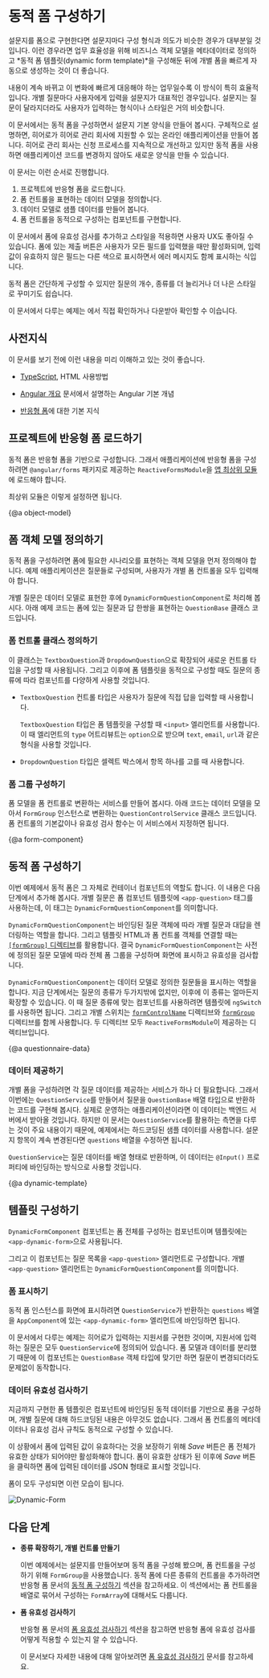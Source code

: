 <!--
# Building dynamic forms
-->
# 동적 폼 구성하기

<!--
Many forms, such as questionaires, can be very similar to one another in format and intent.
To make it faster and easier to generate different versions of such a form,
you can create a *dynamic form template* based on metadata that describes the business object model.
You can then use the template to generate new forms automatically, according to changes in the data model.

The technique is particularly useful when you have a type of form whose content must
change frequently to meet rapidly changing business and regulatory requirements.
A typical use case is a questionaire. You might need to get input from users in different contexts.
The format and style of the forms a user sees should remain constant, while the actual questions you need to ask vary with the context.

In this tutorial you will build a dynamic form that presents a basic questionaire.
You will build an online application for heroes seeking employment.
The agency is constantly tinkering with the application process, but by using the dynamic form
you can create the new forms on the fly without changing the application code.

The tutorial walks you through the following steps.

1. Enable reactive forms for a project.
2. Establish a data model to represent form controls.
3. Populate the model with sample data.
4. Develop a component to create form controls dynamically.

The form you create uses input validation and styling to improve the user experience.
It has a Submit button that is only enabled when all user input is valid, and flags invalid input with color coding and error messages.

The basic version can evolve to support a richer variety of questions, more graceful rendering, and superior user experience.

<div class="alert is-helpful">

See the <live-example name="dynamic-form"></live-example>.

</div>
-->
설문지를 폼으로 구현한다면 설문지마다 구성 형식과 의도가 비슷한 경우가 대부분일 것입니다.
이런 경우라면 업무 효율성을 위해 비즈니스 객체 모델을 메타데이터로 정의하고 *동적 폼 템플릿(dynamic form template)*을 구성해둔 뒤에 개별 폼을 빠르게 자동으로 생성하는 것이 더 좋습니다.

내용이 계속 바뀌고 이 변화에 빠르게 대응해야 하는 업무일수록 이 방식이 특히 효율적입니다.
개별 질문마다 사용자에게 입력을 설문지가 대표적인 경우입니다.
설문지는 질문이 달라지더라도 사용자가 입력하는 형식이나 스타일은 거의 비슷합니다.

이 문서에서는 동적 폼을 구성하면서 설문지 기본 양식을 만들어 봅시다.
구체적으로 설명하면, 히어로가 히어로 관리 회사에 지원할 수 있는 온라인 애플리케이션을 만들어 봅니다.
히어로 관리 회사는 신청 프로세스를 지속적으로 개선하고 있지만 동적 폼을 사용하면 애플리케이션 코드를 변경하지 않아도 새로운 양식을 만들 수 있습니다.

이 문서는 이런 순서로 진행합니다.

1. 프로젝트에 반응형 폼을 로드합니다.
2. 폼 컨트롤을 표현하는 데이터 모델을 정의합니다.
3. 데이터 모델로 샘플 데이터를 만들어 봅니다.
4. 폼 컨트롤을 동적으로 구성하는 컴포넌트를 구현합니다.

이 문서에서 폼에 유효성 검사를 추가하고 스타일을 적용하면 사용자 UX도 좋아질 수 있습니다.
폼에 있는 제출 버튼은 사용자가 모든 필드를 입력했을 때만 활성화되며, 입력값이 유효하지 않은 필드는 다른 색으로 표시하면서 에러 메시지도 함께 표시하는 식입니다.

동적 폼은 간단하게 구성할 수 있지만 질문의 개수, 종류를 더 늘리거나 더 나은 스타일로 꾸미기도 쉽습니다.

<div class="alert is-helpful">

이 문서에서 다루는 예제는 <live-example name="dynamic-form"></live-example>에서 직접 확인하거나 다운받아 확인할 수 이습니다.

</div>


<!--
## Prerequisites
-->
## 사전지식

<!--
Before doing this tutorial, you should have a basic understanding to the following.

* [TypeScript](https://www.typescriptlang.org/ "The TypeScript language") and HTML5 programming.

* Fundamental concepts of [Angular app design](guide/architecture "Introduction to Angular app-design concepts").

* Basic knowledge of [reactive forms](guide/reactive-forms "Reactive forms guide").
-->
이 문서를 보기 전에 이런 내용을 미리 이해하고 있는 것이 좋습니다.

* [TypeScript](https://www.typescriptlang.org/docs/home.html "The TypeScript language"), HTML 사용방법

* [Angular 개요](guide/architecture "Introduction to Angular app-design concepts") 문서에서 설명하는 Angular 기본 개념

* [반응형 폼](guide/reactive-forms "Reactive forms guide")에 대한 기본 지식


<!--
## Enable reactive forms for your project
-->
## 프로젝트에 반응형 폼 로드하기

<!--
Dynamic forms are based on reactive forms. To give the application access reactive forms directives, the [root module](guide/bootstrapping "Learn about bootstrapping an app from the root module.") imports `ReactiveFormsModule` from the `@angular/forms` library.

The following code from the example shows the setup in the root module.

<code-tabs>

  <code-pane header="app.module.ts" path="dynamic-form/src/app/app.module.ts">

  </code-pane>

  <code-pane header="main.ts" path="dynamic-form/src/main.ts">

  </code-pane>

</code-tabs>
-->
동적 폼은 반응형 폼을 기반으로 구성합니다.
그래서 애플리케이션에 반응형 폼을 구성하려면 `@angular/forms` 패키지로 제공하는 `ReactiveFormsModule`을 [앱 최상위 모듈](guide/bootstrapping "Learn about bootstrapping an app from the root module.")에 로드해야 합니다.

최상위 모듈은 이렇게 설정하면 됩니다.

<code-tabs>

  <code-pane header="app.module.ts" path="dynamic-form/src/app/app.module.ts">

  </code-pane>

  <code-pane header="main.ts" path="dynamic-form/src/main.ts">

  </code-pane>

</code-tabs>


{@a object-model}

<!--
## Create a form object model
-->
## 폼 객체 모델 정의하기

<!--
A dynamic form requires an object model that can describe all scenarios needed by the form functionality.
The example hero-application form is a set of questions&mdash;that is, each control in the form must ask a question and accept an answer.

The data model for this type of form must represent a question.
The example includes the `DynamicFormQuestionComponent`, which defines a  question as the fundamental object in the model.

The following `QuestionBase` is a base class for a set of controls that can represent the question and its answer in the form.

<code-example path="dynamic-form/src/app/question-base.ts" header="src/app/question-base.ts">

</code-example>
-->
동적 폼을 구성하려면 폼에 필요한 시나리오를 표현하는 객체 모델을 먼저 정의해야 합니다.
예제 애플리케이션은 질문들로 구성되며, 사용자가 개별 폼 컨트롤을 모두 입력해야 합니다.

개별 질문은 데이터 모델로 표현한 후에 `DynamicFormQuestionComponent`로 처리해 봅시다.
아래 예제 코드는 폼에 있는 질문과 답 한쌍을 표현하는 `QuestionBase` 클래스 코드입니다.

<code-example path="dynamic-form/src/app/question-base.ts" header="src/app/question-base.ts">
</code-example>


<!--
### Define control classes
-->
### 폼 컨트롤 클래스 정의하기

<!--
From this base, the example derives two new classes, `TextboxQuestion` and `DropdownQuestion`,
that represent different control types.
When you create the form template in the next step, you will instantiate these specific question types in order to render the appropriate controls dynamically.

* The `TextboxQuestion` control type presents a question and allows users to enter input.

   <code-example path="dynamic-form/src/app/question-textbox.ts" header="src/app/question-textbox.ts"></code-example>

   The `TextboxQuestion` control type will be represented in a form template using an `<input>` element.
   The `type` attribute of the element will be defined based on the `type` field specified in the `options` argument (for example `text`, `email`, `url`).

* The `DropdownQuestion` control presents a list of choices in a select box.

   <code-example path="dynamic-form/src/app/question-dropdown.ts" header="src/app/question-dropdown.ts"></code-example>
-->
이 클래스는 `TextboxQuestion`과 `DropdownQuestion`으로 확장되어 새로운 컨트롤 타입을 구성할 때 사용됩니다.
그리고 이후에 폼 템플릿을 동적으로 구성할 때도 질문의 종류에 따라 컴포넌트를 다양하게 사용할 것입니다.

* `TextboxQuestion` 컨트롤 타입은 사용자가 질문에 직접 답을 입력할 때 사용합니다.

   <code-example path="dynamic-form/src/app/question-textbox.ts" header="src/app/question-textbox.ts"></code-example>

   `TextboxQuestion` 타입은 폼 템플릿을 구성할 때 `<input>` 엘리먼트를 사용합니다.
   이 때 엘리먼트의 `type` 어트리뷰트는 `option`으로 받으며 `text`, `email`, `url`과 같은 형식을 사용할 것입니다.

* `DropdownQuestion` 타입은 셀렉트 박스에서 항목 하나를 고를 때 사용합니다.

   <code-example path="dynamic-form/src/app/question-dropdown.ts" header="src/app/question-dropdown.ts"></code-example>


<!--
### Compose form groups
-->
### 폼 그룹 구성하기

<!--
A dynamic form uses a service to create grouped sets of input controls, based on the form model.
The following `QuestionControlService` collects a set of `FormGroup` instances that consume the metadata from the question model. You can specify default values and validation rules.

<code-example path="dynamic-form/src/app/question-control.service.ts" header="src/app/question-control.service.ts"></code-example>
-->
폼 모델을 폼 컨트롤로 변환하는 서비스를 만들어 봅시다.
아래 코드는 데이터 모델을 모아서 `FormGroup` 인스턴스로 변환하는 `QuestionControlService` 클래스 코드입니다.
폼 컨트롤의 기본값이나 유효성 검사 함수는 이 서비스에서 지정하면 됩니다.

<code-example path="dynamic-form/src/app/question-control.service.ts" header="src/app/question-control.service.ts"></code-example>


{@a form-component}

<!--
## Compose dynamic form contents
-->
## 동적 폼 구성하기

<!--
The dynamic form itself will be represented by a container component, which you will add in a later step.
Each question is represented in the form component's template by an `<app-question>` tag, which matches an instance of `DynamicFormQuestionComponent`.

The `DynamicFormQuestionComponent` is responsible for rendering the details of an individual question based on values in the data-bound question object.
The form relies on a [`[formGroup]` directive](api/forms/FormGroupDirective "API reference") to connect the template HTML to the underlying control objects.
The `DynamicFormQuestionComponent` creates form groups and populates them with controls defined in the question model, specifying display and validation rules.

<code-tabs>

  <code-pane header="dynamic-form-question.component.html" path="dynamic-form/src/app/dynamic-form-question.component.html">

  </code-pane>

  <code-pane header="dynamic-form-question.component.ts" path="dynamic-form/src/app/dynamic-form-question.component.ts">

  </code-pane>

</code-tabs>

The goal of the `DynamicFormQuestionComponent` is to present question types defined in your model.
You only have two types of questions at this point but you can imagine many more.
The `ngSwitch` statement in the template determines which type of question to display.
The switch uses directives with the [`formControlName`](api/forms/FormControlName "FormControlName directive API reference") and [`formGroup`](api/forms/FormGroupDirective "FormGroupDirective API reference") selectors. Both directives are defined in `ReactiveFormsModule`.
-->
이번 예제에서 동적 폼은 그 자체로 컨테이너 컴포넌트의 역할도 합니다.
이 내용은 다음 단계에서 추가해 봅시다.
개별 질문은 폼 컴포넌트 템플릿에 `<app-question>` 태그를 사용하는데, 이 태그는 `DynamicFormQuestionComponent`를 의미합니다.


`DynamicFormQuestionComponent`는 바인딩된 질문 객체에 따라 개별 질문과 대답을 렌더링하는 역할을 합니다.
그리고 템플릿 HTML과 폼 컨트롤 객체를 연결할 때는 [`[formGroup]` 디렉티브](api/forms/FormGroupDirective "API reference")를 활용합니다.
결국 `DynamicFormQuestionComponent`는 사전에 정의된 질문 모델에 따라 전체 폼 그룹을 구성하며 화면에 표시하고 유효성을 검사합니다.

<code-tabs>

  <code-pane header="dynamic-form-question.component.html" path="dynamic-form/src/app/dynamic-form-question.component.html">

  </code-pane>

  <code-pane header="dynamic-form-question.component.ts" path="dynamic-form/src/app/dynamic-form-question.component.ts">

  </code-pane>

</code-tabs>

`DynamicFormQuestionComponent`는 데이터 모델로 정의한 질문들을 표시하는 역할을 합니다.
지금 단계에서는 질문의 종류가 두가지밖에 없지만, 이후에 이 종류는 얼마든지 확장할 수 있습니다.
이 때 질문 종류에 맞는 컴포넌트를 사용하려면 템플릿에 `ngSwitch`를 사용하면 됩니다.
그리고 개별 스위치는 [`formControlName`](api/forms/FormControlName "FormControlName directive API reference") 디렉티브와 [`formGroup`](api/forms/FormGroupDirective "FormGroupDirective API reference") 디렉티브를 함께 사용합니다.
두 디렉티브 모두 `ReactiveFormsModule`이 제공하는 디렉티브입니다.


{@a questionnaire-data}

<!--
### Supply data
-->
### 데이터 제공하기

<!--
Another service is needed to supply a specific set of questions from which to build an individual form.
For this exercise you will create the `QuestionService` to supply this array of questions from the hard-coded sample data.
In a real-world app, the service might fetch data from a backend system.
The key point, however, is that you control the hero job-application questions entirely through the objects returned from `QuestionService`.
To maintain the questionnaire as requirements change, you only need to add, update, and remove objects from the `questions` array.


The `QuestionService` supplies a set of questions in the form of an array bound to `@Input()` questions.

<code-example path="dynamic-form/src/app/question.service.ts" header="src/app/question.service.ts">

</code-example>
-->
개별 폼을 구성하려면 각 질문 데이터를 제공하는 서비스가 하나 더 필요합니다.
그래서 이번에는 `QuestionService`를 만들어서 질문을 `QuestionBase` 배열 타입으로 반환하는 코드를 구현해 봅시다.
실제로 운영하는 애플리케이션이라면 이 데이터는 백엔드 서버에서 받아올 것입니다.
하지만 이 문서는 `QuestionService`를 활용하는 측면을 다루는 것이 주요 내용이기 때문에, 예제에서는 하드코딩된 샘플 데이터를 사용합니다.
설문지 항목이 계속 변경된다면 `questions` 배열을 수정하면 됩니다.

`QuestionService`는 질문 데이터를 배열 형태로 반환하며, 이 데이터는 `@Input()` 프로퍼티에 바인딩하는 방식으로 사용할 것입니다.

<code-example path="dynamic-form/src/app/question.service.ts" header="src/app/question.service.ts">
</code-example>


{@a dynamic-template}

<!--
## Create a dynamic form template
-->
## 템플릿 구성하기

<!--
The `DynamicFormComponent` component is the entry point and the main container for the form, which is represented using the `<app-dynamic-form>` in a template.

The `DynamicFormComponent` component presents a list of questions by binding each one to an `<app-question>` element that matches the `DynamicFormQuestionComponent`.

<code-tabs>

  <code-pane header="dynamic-form.component.html" path="dynamic-form/src/app/dynamic-form.component.html">

  </code-pane>

  <code-pane header="dynamic-form.component.ts" path="dynamic-form/src/app/dynamic-form.component.ts">

  </code-pane>

</code-tabs>
-->
`DynamicFormComponent` 컴포넌트는 폼 전체를 구성하는 컴포넌트이며 템플릿에는 `<app-dynamic-form>`으로 사용됩니다.

그리고 이 컴포넌트는 질문 목록을 `<app-question>` 엘리먼트로 구성합니다.
개별 `<app-question>` 엘리먼트는 `DynamicFormQuestionComponent`를 의미합니다.

<code-tabs>

  <code-pane header="dynamic-form.component.html" path="dynamic-form/src/app/dynamic-form.component.html">

  </code-pane>

  <code-pane header="dynamic-form.component.ts" path="dynamic-form/src/app/dynamic-form.component.ts">

  </code-pane>

</code-tabs>


<!--
### Display the form
-->
### 폼 표시하기

<!--
To display an instance of the dynamic form, the `AppComponent` shell template passes the `questions` array returned by the `QuestionService` to the form container component, `<app-dynamic-form>`.

<code-example path="dynamic-form/src/app/app.component.ts" header="app.component.ts">

</code-example>

The example provides a model for a job application for heroes, but there are
no references to any specific hero question other than the objects returned by `QuestionService`.
This separation of model and data allows you to repurpose the components for any type of survey
as long as it's compatible with the *question* object model.
-->
동적 폼 인스턴스를 화면에 표시하려면 `QuestionService`가 반환하는 `questions` 배열을 `AppComponent`에 있는 `<app-dynamic-form>` 엘리먼트에 바인딩하면 됩니다.

<code-example path="dynamic-form/src/app/app.component.ts" header="app.component.ts">
</code-example>

이 문서에서 다루는 예제는 히어로가 입력하는 지원서를 구현한 것이며, 지원서에 입력하는 질문은 모두 `QuestionService`에 정의되어 있습니다.
폼 모델과 데이터를 분리했기 때문에 이 컴포넌트는 `QuestionBase` 객체 타입에 맞기만 하면 질문이 변경되더라도 문제없이 동작합니다.


<!--
### Ensuring valid data
-->
### 데이터 유효성 검사하기

<!--
The form template uses dynamic data binding of metadata to render the form
without making any hardcoded assumptions about specific questions.
It adds both control metadata and validation criteria dynamically.

To ensure valid input, the *Save* button is disabled until the form is in a valid state.
When the form is valid, you can click *Save* and the app renders the current form values as JSON.

The following figure shows the final form.

<div class="lightbox">
  <img src="generated/images/guide/dynamic-form/dynamic-form.png" alt="Dynamic-Form">
</div>
-->
지금까지 구현한 폼 템플릿은 컴포넌트에 바인딩된 동적 데이터를 기반으로 폼을 구성하며, 개별 질문에 대해 하드코딩된 내용은 아무것도 없습니다.
그래서 폼 컨트롤의 메타데이터나 유효성 검사 규칙도 동적으로 구성할 수 있습니다.

이 상황에서 폼에 입력된 값이 유효하다는 것을 보장하기 위해 *Save* 버튼은 폼 전체가 유효한 상태가 되어야만 활성화해야 합니다.
폼이 유효한 상태가 된 이후에 *Save* 버튼을 클릭하면 폼에 입력된 데이터를 JSON 형태로 표시할 것입니다.

폼이 모두 구성되면 이런 모습이 됩니다.

<div class="lightbox">
  <img src="generated/images/guide/dynamic-form/dynamic-form.png" alt="Dynamic-Form">
</div>


<!--
## Next steps
-->
## 다음 단계

<!--
* **Different types of forms and control collection**

   This tutorial shows how to build a a questionaire, which is just one kind of dynamic form.
   The example uses `FormGroup` to collect a set of controls.
   For an example of a different type of dynamic form, see the section [Creating dynamic forms](guide/reactive-forms#creating-dynamic-forms "Create dynamic forms with arrays") in the Reactive Forms guide.
   That example also shows how to use `FormArray` instead of `FormGroup` to collect a set of controls.

* **Validating user input**

   The section [Validating form input](guide/reactive-forms#validating-form-input "Basic input validation") introduces the basics of how input validation works in reactive forms.

   The [Form validation guide](guide/form-validation "Form validation guide") covers the topic in more depth.
-->
* **종류 확장하기, 개별 컨트롤 만들기**

   이번 예제에서는 설문지를 만들어보며 동적 폼을 구성해 봤으며, 폼 컨트롤을 구성하기 위해 `FormGroup`을 사용했습니다.
   동적 폼에 다른 종류의 컨트롤을 추가하려면 반응형 폼 문서의 [동적 폼 구성하기](guide/reactive-forms#creating-dynamic-forms "Create dynamic forms with arrays") 섹션을 참고하세요.
   이 섹션에서는 폼 컨트롤을 배열로 묶어서 구성하는 `FormArray`에 대해서도 다룹니다.

* **폼 유효성 검사하기**

   반응형 폼 문서의 [폼 유효성 검사하기](guide/reactive-forms#validating-form-input "Basic input validation") 섹션을 참고하면 반응형 폼에 유효성 검사를 어떻게 적용할 수 있는지 알 수 있습니다.

   이 문서보다 자세한 내용에 대해 알아보려면 [폼 유효성 검사하기](guide/form-validation "Form validation guide") 문서를 참고하세요.
